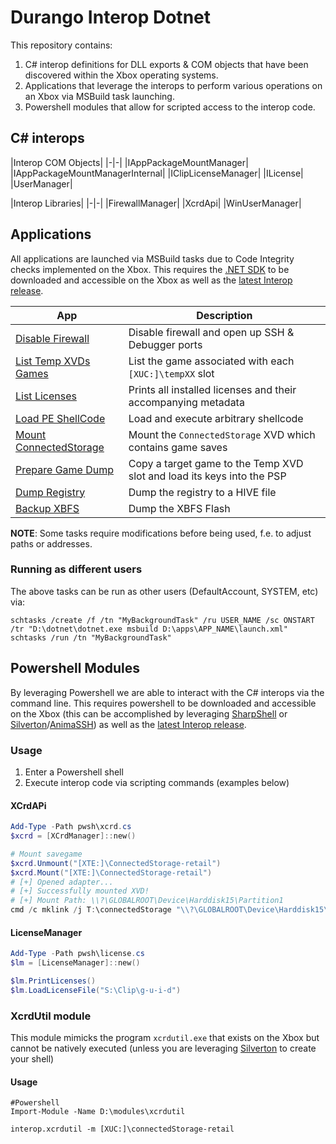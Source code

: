 # Durango Interop Dotnet

This repository contains:
1. C# interop definitions for DLL exports & COM objects that have been discovered within the Xbox operating systems.
1. Applications that leverage the interops to perform various operations on an Xbox via MSBuild task launching.
1. Powershell modules that allow for scripted access to the interop code.

## C# interops

|Interop COM Objects|
|-|-|
|IAppPackageMountManager|
|IAppPackageMountManagerInternal|
|IClipLicenseManager|
|ILicense|
|UserManager|

|Interop Libraries|
|-|-|
|FirewallManager|
|XcrdApi|
|WinUserManager|

## Applications

All applications are launched via MSBuild tasks due to Code Integrity checks implemented on the Xbox.  This requires the [.NET SDK](https://dotnet.microsoft.com/en-us/download/dotnet/8.0) to be downloaded and accessible on the Xbox as well as the [latest Interop release](https://github.com/xboxoneresearch/Interop/releases).

|App|Description|
|-|-|
|[Disable Firewall](apps\disable_firewall\README.md)|Disable firewall and open up SSH & Debugger ports|
|[List Temp XVDs Games](apps\get_tempxvd_owners\README.md)|List the game associated with each `[XUC:]\tempXX` slot|
|[List Licenses](apps\list_licenses\README.md)|Prints all installed licenses and their accompanying metadata|
|[Load PE ShellCode](apps\load_pe_shellcode\README.md)|Load and execute arbitrary shellcode|
|[Mount ConnectedStorage](apps\mount_connectedstorage\README.md)|Mount the `ConnectedStorage` XVD which contains game saves|
|[Prepare Game Dump](apps\prepare_gamedump\README.md)|Copy a target game to the Temp XVD slot and load its keys into the PSP|
|[Dump Registry](apps\registry_dump\README.md)|Dump the registry to a HIVE file|
|[Backup XBFS](apps\xbfs_backup\README.md)|Dump the XBFS Flash|

**NOTE**: Some tasks require modifications before being used, f.e. to adjust paths or addresses.

### Running as different users

The above tasks can be run as other users (DefaultAccount, SYSTEM, etc) via:

```
schtasks /create /f /tn "MyBackgroundTask" /ru USER_NAME /sc ONSTART /tr "D:\dotnet\dotnet.exe msbuild D:\apps\APP_NAME\launch.xml"
schtasks /run /tn "MyBackgroundTask"
```

## Powershell Modules

By leveraging Powershell we are able to interact with the C# interops via the command line.  This requires powershell to be downloaded and accessible on the Xbox (this can be accomplished by leveraging [SharpShell](https://github.com/xboxoneresearch/SharpShell) or [Silverton](https://github.com/kwsimons/Silverton)/[AnimaSSH](https://github.com/kwsimons/AnimaSSH)) as well as the [latest Interop release](https://github.com/xboxoneresearch/Interop/releases).

### Usage

1. Enter a Powershell shell
1. Execute interop code via scripting commands (examples below)

#### XCrdAPi

```powershell
Add-Type -Path pwsh\xcrd.cs
$xcrd = [XCrdManager]::new()

# Mount savegame
$xcrd.Unmount("[XTE:]\ConnectedStorage-retail")
$xcrd.Mount("[XTE:]\ConnectedStorage-retail")
# [+] Opened adapter...
# [+] Successfully mounted XVD!
# [+] Mount Path: \\?\GLOBALROOT\Device\Harddisk15\Partition1
cmd /c mklink /j T:\connectedStorage "\\?\GLOBALROOT\Device\Harddisk15\Partition1\"
```

#### LicenseManager

```powershell
Add-Type -Path pwsh\license.cs
$lm = [LicenseManager]::new()

$lm.PrintLicenses()
$lm.LoadLicenseFile("S:\Clip\g-u-i-d")
```


### XcrdUtil module

This module mimicks the program `xcrdutil.exe` that exists on the Xbox but cannot be natively executed (unless you are leveraging [Silverton](https://github.com/kwsimons/Silverton) to create your shell)

#### Usage
```
#Powershell
Import-Module -Name D:\modules\xcrdutil

interop.xcrdutil -m [XUC:]\connectedStorage-retail
```
